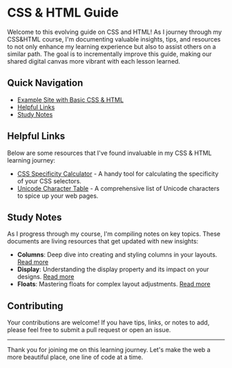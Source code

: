 # CSS & HTML Guide

Welcome to this evolving guide on CSS and HTML! As I journey through my CSS&HTML course, I'm documenting valuable insights, tips, and resources to not only enhance my learning experience but also to assist others on a similar path. The goal is to incrementally improve this guide, making our shared digital canvas more vibrant with each lesson learned.

## Quick Navigation

- [Example Site with Basic CSS & HTML](https://fawkesguyd.github.io/)
- [Helpful Links](#helpful-links)
- [Study Notes](#study-notes)

## Helpful Links

Below are some resources that I've found invaluable in my CSS & HTML learning journey:

- [CSS Specificity Calculator](https://specificity.keegan.st/) - A handy tool for calculating the specificity of your CSS selectors.
- [Unicode Character Table](https://symbl.cc/en/unicode-table/) - A comprehensive list of Unicode characters to spice up your web pages.

## Study Notes

As I progress through my course, I'm compiling notes on key topics. These documents are living resources that get updated with new insights:

- **Columns**: Deep dive into creating and styling columns in your layouts. [Read more](/columns/columns_doc.md)
- **Display**: Understanding the display property and its impact on your designs. [Read more](/display/display_doc.md)
- **Floats**: Mastering floats for complex layout adjustments. [Read more](/floats/floats_doc.md)

## Contributing

Your contributions are welcome! If you have tips, links, or notes to add, please feel free to submit a pull request or open an issue.

---

Thank you for joining me on this learning journey. Let's make the web a more beautiful place, one line of code at a time.
